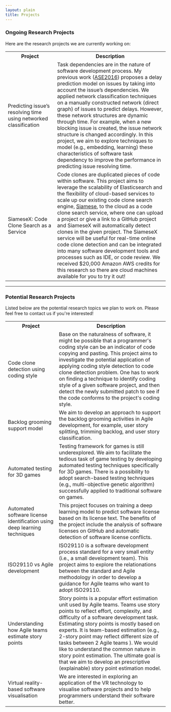 ```yaml
---
layout: plain
title: Projects
---
```


### Ongoing Research Projects

Here are the research projects we are currently working on:

<table>
<col width="200px">
<col width="600px">
<tr>
  <th>Project</th>
  <th>Description</th>
</tr>
<tr>
  <td>Predicting issue’s resolving time using networked classification</td>
  <td>Task dependencies are in the nature of software development process. My previous work (<a href="https://ieeexplore.ieee.org/document/7372024">ASE2016</a>) proposes a delay prediction model on issues by taking into account the issue’s dependencies. We applied network classification techniques on a manually constructed network (direct graph) of issues to predict delays. However, these network structures are dynamic through time. For example, when a new blocking issue is created, the issue network structure is changed accordingly. In this project, we aim to explore techniques to model (e.g., embedding, learning) these characteristics of software task dependency to improve the performance in predicting issue resolving time. </td>
</tr>
<tr>
  <td>SiameseX: Code Clone Search as a Service</td>
  <td>Code clones are duplicated pieces of code within software. This project aims to leverage the scalability of Elasticsearch and the flexibility of cloud-based services to scale up our existing code clone search engine, <a href="https://siamesetool.github.io/siamese/">Siamese</a>, to the cloud as a code clone search service, where one can upload a project or give a link to a GitHub project and SiameseX will automatically detect clones in the given project.
  The SiameseX service will be useful for real-time online code clone detection and can be integrated into many software development tools and processes such as IDE, or code review. We received $20,000 Amazon AWS credits for this research so there are cloud machines available for you to try it out!</td>
</tr>
</table>

---

### Potential Research Projects

Listed below are the potential research topics we plan to work on. Please feel free to contact us if you're interested!

<table>
<col width="200px">
<col width="600px">
<tr>
  <th>Project</th>
  <th>Description</th>
</tr>
<tr>
  <td>Code clone detection using coding style</td>
  <td>Base on the naturalness of software, it might be possible that a programmer's coding style can be an indicator of code copying and pasting. This project aims to investigate the potential application of applying coding style detection to code clone detection problem. One has to work on finding a technique to identify coding style of a given software project, and then detect the newly submitted patch to see if the code conforms to the project's coding style.</td>
</tr>
<tr>
  <td>Backlog grooming support model</td>
  <td>We aim to develop an approach to support the backlog grooming activities in Agile development, for example, user story splitting, trimming backlog, and user story classification.</td>
</tr>
<tr>
  <td>Automated testing for 3D games</td>
  <td>Testing framework for games is still underexplored. We aim to facilitate the tedious task of game testing by developing automated testing techniques specifically for 3D games. There is a possibility to adopt search-based testing techniques (e.g., multi-objective genetic algorithm) successfully applied to traditional software on games.</td>
</tr>
<tr>
  <td>Automated software license identification using deep learning techniques</td>
  <td>This project focuses on training a deep learning model to predict software license based on its license text. The benefits of the project include the analysis of software licenses on GitHub and automatic detection of software license conflicts.</td>
</tr>
<tr>
  <td>ISO29110 vs Agile development</td>
  <td>ISO29110 is a software development process standard for a very small entity (i.e., a small development team). This project aims to explore the relationations between the standard and Agile methodology in order to develop a guidance for Agile teams who want to adopt ISO29110.</td>
</tr>
<tr>
  <td>Understanding how Agile teams estimate story points</td>
  <td>Story points is a popular effort estimation unit used by Agile teams. Teams use story points to reflect effort, complexity, and difficulty of a software development task. Estimating story points is mostly based on experts. It is team-based estimation (e.g., 2-story point may reflect different size of tasks between 2 Agile teams ). We would like to understand the common nature in story point estimation. The ultimate goal is that we aim to develop an prescriptive (explainable) story point estimation model. </td>
</tr>
<tr>
  <td>Virtual reality-based software visualisation</td>
  <td>We are interested in exploring an application of the VR technology to visualise software projects and to help programmers understand their software better.</td>
</tr>
</table>
